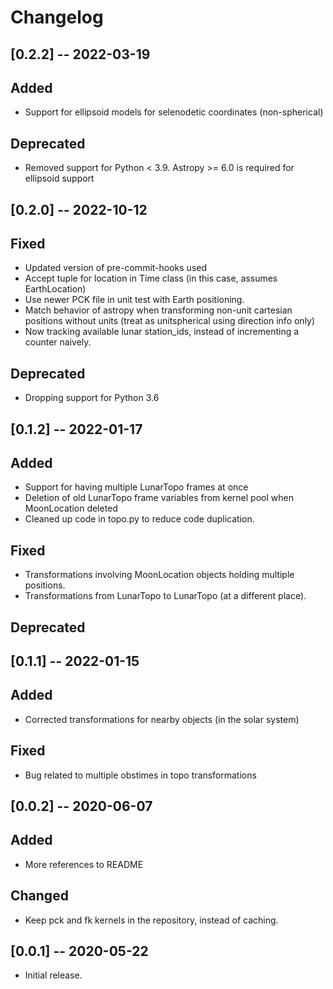 # Changelog

## [0.2.2] -- 2022-03-19

## Added
- Support for ellipsoid models for selenodetic coordinates (non-spherical)

## Deprecated
- Removed support for Python < 3.9. Astropy >= 6.0 is required for ellipsoid support

## [0.2.0] -- 2022-10-12

## Fixed
- Updated version of pre-commit-hooks used
- Accept tuple for location in Time class (in this case, assumes EarthLocation)
- Use newer PCK file in unit test with Earth positioning.
- Match behavior of astropy when transforming non-unit cartesian positions without units (treat as unitspherical using direction info only)
- Now tracking available lunar station_ids, instead of incrementing a counter naively.

## Deprecated
- Dropping support for Python 3.6

## [0.1.2] -- 2022-01-17

## Added
- Support for having multiple LunarTopo frames at once
- Deletion of old LunarTopo frame variables from kernel pool when MoonLocation deleted
- Cleaned up code in topo.py to reduce code duplication.

## Fixed
- Transformations involving MoonLocation objects holding multiple positions.
- Transformations from LunarTopo to LunarTopo (at a different place).

## Deprecated

## [0.1.1] -- 2022-01-15

## Added
- Corrected transformations for nearby objects (in the solar system)

## Fixed
- Bug related to multiple obstimes in topo transformations

## [0.0.2] -- 2020-06-07

## Added
- More references to README

## Changed
- Keep pck and fk kernels in the repository, instead of caching.

## [0.0.1] -- 2020-05-22
- Initial release.
